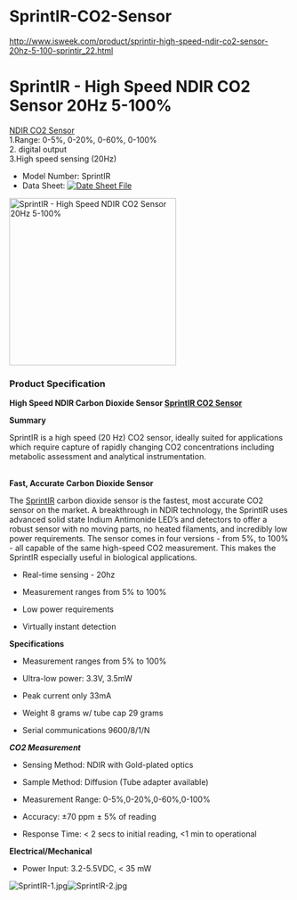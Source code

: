 # SprintIR-CO2-Sensor
http://www.isweek.com/product/sprintir-high-speed-ndir-co2-sensor-20hz-5-100-sprintir_22.html

<h1>SprintIR - High Speed NDIR CO2 Sensor 20Hz 5-100%</h1>
<p><a href="http://www.isweek.com/wholesale/ndir-gas-sensor-transmitters_3">NDIR CO2  Sensor</a><br />
  1.Range: 0-5%, 0-20%, 0-60%, 0-100% <br />
  2. digital output <br />
3.High speed sensing (20Hz) </p>
<ul>
  <li>Model Number: SprintIR</li>
  <li>Data Sheet: <a href="http://www.isweek.com/Uploads/20160902/57c8dda6d45c8.pdf" target="_blank"><img src="http://www.isweek.com/statics/front/img/icon-pdf.png" alt="Date Sheet File" /></a></li>
</ul>
<div>
  <div><a rel="undefined" title=""><img src="http://www.isweek.com/Thumbs/300/0161205/5844d3eed273c.jpg" data-src="/Uploads/20161205/5844d3eed273c.jpg" alt="SprintIR - High Speed NDIR CO2 Sensor 20Hz 5-100%" title="" width="300" height="300" /></a>
    <div></div>
  </div>
  <div></div>
</div>
<h3>Product Specification</h3>
<p> <strong>High Speed NDIR Carbon Dioxide Sensor <a href="http://www.isweek.com/product/sprintir-high-speed-ndir-co2-sensor-20hz-5-100-sprintir_22.html">SprintIR  CO2 Sensor</a></strong><br />
</p>
<p> <strong>Summary</strong></p>
SprintIR   is a high speed (20 Hz) CO2 sensor, ideally suited for applications   which require capture of rapidly changing CO2 concentrations including   metabolic assessment and analytical instrumentation.<br />
<br />
<p> <strong>Fast, Accurate Carbon Dioxide Sensor</strong></p>
<p> The   <a href="http://www.isweek.com/product/sprintir-high-speed-ndir-co2-sensor-20hz-5-100-sprintir_22.html">SprintIR</a> carbon dioxide sensor is the fastest, most accurate CO2 sensor   on the market. A breakthrough in NDIR technology, the SprintIR uses   advanced solid state Indium Antimonide LED’s and detectors to offer a   robust sensor with no moving parts, no heated filaments, and incredibly   low power requirements. The sensor comes in four versions - from 5%, to   100% - all capable of the same high-speed CO2 measurement. This makes   the SprintIR especially useful in biological applications. </p>
<ul>
  <li>
    <p> Real-time sensing - 20hz </p>
  </li>
  <li>
    <p> Measurement ranges from 5% to 100% </p>
  </li>
  <li>
    <p> Low power requirements </p>
  </li>
  <li>
    <p> Virtually instant detection<br />
</p>
  </li>
</ul>
<p> <strong>Specifications</strong></p>
<ul>
  <li>
    <p> Measurement ranges from 5% to 100% </p>
  </li>
  <li>
    <p> Ultra-low power: 3.3V, 3.5mW </p>
  </li>
  <li>
    <p> Peak current only 33mA </p>
  </li>
  <li>
    <p> Weight 8 grams w/ tube cap 29 grams </p>
  </li>
  <li>
    <p> Serial communications 9600/8/1/N<br />
</p>
  </li>
</ul>
<p> <strong><em>CO2 Measurement</em></strong></p>
<ul>
  <li>
    <p> Sensing Method: NDIR with Gold-plated optics </p>
  </li>
  <li>
    <p> Sample Method: Diffusion (Tube adapter available) </p>
  </li>
  <li>
    <p> Measurement Range: 0-5%,0-20%,0-60%,0-100% </p>
  </li>
  <li>
    <p> Accuracy: ±70 ppm ± 5% of reading </p>
  </li>
  <li>
    <p> Response Time: &lt; 2 secs to initial reading, &lt;1 min to operational </p>
  </li>
</ul>
<p> <strong>Electrical/Mechanical</strong></p>
<ul>
  <li>
    <p> Power Input: 3.2-5.5VDC, &lt; 35 mW<br />
</p>
  </li>
</ul>
<p> <img title="SprintIR-1.jpg" src="http://www.isweek.com/Uploads/20140709/53bcecedc3a5d.jpg" /><img title="SprintIR-2.jpg" src="http://www.isweek.com/Uploads/20140709/53bcececb71be.jpg" /></p>
<p>&nbsp;</p>

